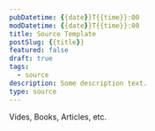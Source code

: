 ```yaml
---
pubDatetime: {{date}}T{{time}}:00
modDatetime: {{date}}T{{time}}:00
title: Source Template
postSlug: {{title}}
featured: false
draft: true
tags:
  - source
description: Some description text.
type: source
---
```


Vides, Books, Articles, etc.
